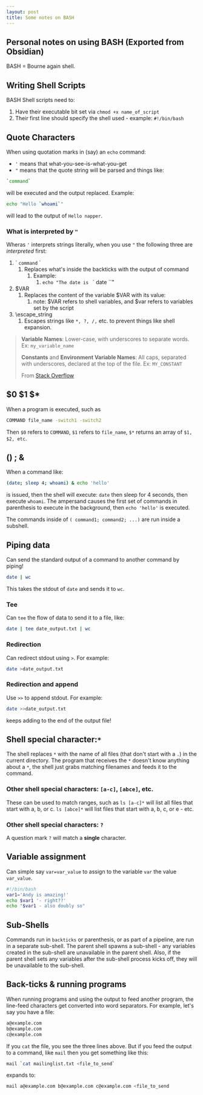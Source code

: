 ```yaml
---
layout: post
title: Some notes on BASH
---
```


## Personal notes on using BASH (Exported from Obsidian)

BASH = Bourne again shell.

## Writing Shell Scripts

BASH Shell scripts need to:

1.  Have their executable bit set via `chmod +x name_of_script`
2.  Their first line should specify the shell used - example: `#!/bin/bash`

## Quote Characters

When using quotation marks in (say) an `echo` command:

- `'` means that what-you-see-is-what-you-get
- `"` means that the quote string will be parsed and things like:

```sh
`command`
```

will be executed and the output replaced. Example:

```sh
echo "Hello `whoami`"
```

will lead to the output of `Hello napper`.

### What is interpreted by `"`

Wheras `'` interprets strings literally, when you use `"` the following three are _interpreted_ first:

1.  \` `command` \`
    1. Replaces what's inside the backticks with the output of command
       1. Example:
          1. `echo "The date is ` \` date \``"
2.  $VAR
    1. Replaces the content of the variable $VAR with its value:
       1. note: $VAR refers to shell variables, and $var refers to variables set by the script
3.  \escape_string
    1. Escapes strings like `*, ?, /,` etc. to prevent things like shell expansion.

> **Variable Names**: Lower-case, with underscores to separate words. Ex: `my_variable_name`
>
> **Constants** and **Environment Variable Names**: All caps, separated with underscores, declared at the top of the file. Ex: `MY_CONSTANT`
>
> From [Stack Overflow](https://unix.stackexchange.com/questions/42847/are-there-naming-conventions-for-variables-in-shell-scripts)

## $0 $1 $\*

When a program is executed, such as

```sh
COMMAND file_name -switch1 -switch2
```

Then `$0` refers to `COMMAND`, `$1` refers to `file_name`, `$*` returns an array of `$1, $2, etc`.

## () ; &

When a command like:

```sh
(date; sleep 4; whoami) & echo 'hello'
```

is issued, then the shell will execute: `date` then sleep for 4 seconds, then execute `whoami`. The ampersand causes the first set of commands in parenthesis to execute in the background, then `echo 'hello'` is executed.

The commands inside of `( command1; command2; ...)` are run inside a subshell.

## Piping data

Can send the standard output of a command to another command by piping!

```sh
date | wc
```

This takes the stdout of `date` and sends it to `wc`.

### Tee

Can `tee` the flow of data to send it to a file, like:

```sh
date | tee date_output.txt | wc
```

### Redirection

Can redirect stdout using `>`. For example:

```sh
date >date_output.txt
```

### Redirection and append

Use `>>` to append stdout. For example:

```sh
date >>date_output.txt
```

keeps adding to the end of the output file!

## Shell special character:`*`

The shell replaces `*` with the name of all files (that don't start with a `.`) in the current directory. The program that receives the `*` doesn't know anything about a `*`, the shell just grabs matching filenames and feeds it to the command.

### Other shell special characters: `[a-c]`, `[abce]`, etc.

These can be used to match ranges, such as `ls [a-c]*` will list all files that start with a, b, or c.
`ls [abce]*` will list files that start with a, b, c, or e - etc.

### Other shell special characters: `?`

A question mark `?` will match a **single** character.

## Variable assignment

Can simple say `var=var_value` to assign to the variable `var` the value `var_value`.

```sh
#!/bin/bash
var1='Andy is amazing!'
echo $var1 '- right??'
echo "$var1 - also doubly so"
```

## Sub-Shells

Commands run in `backticks` or parenthesis, or as part of a pipeline, are run in a separate sub-shell. The parent shell spawns a sub-shell - any variables created in the sub-shell are unavailable in the parent shell. Also, if the parent shell sets any variables after the sub-shell process kicks off, they will be unavailable to the sub-shell.

## Back-ticks & running programs

When running programs and using the output to feed another program, the line-feed characters get converted into word separators. For example, let's say you have a file:

```txt
a@example.com
b@example.com
c@example.com
```

If you `cat` the file, you see the three lines above. But if you feed the output to a command, like `mail` then you get something like this:

```sh
mail `cat mailinglist.txt <file_to_send`
```

expands to:

```sh
mail a@example.com b@example.com c@example.com <file_to_send
```
